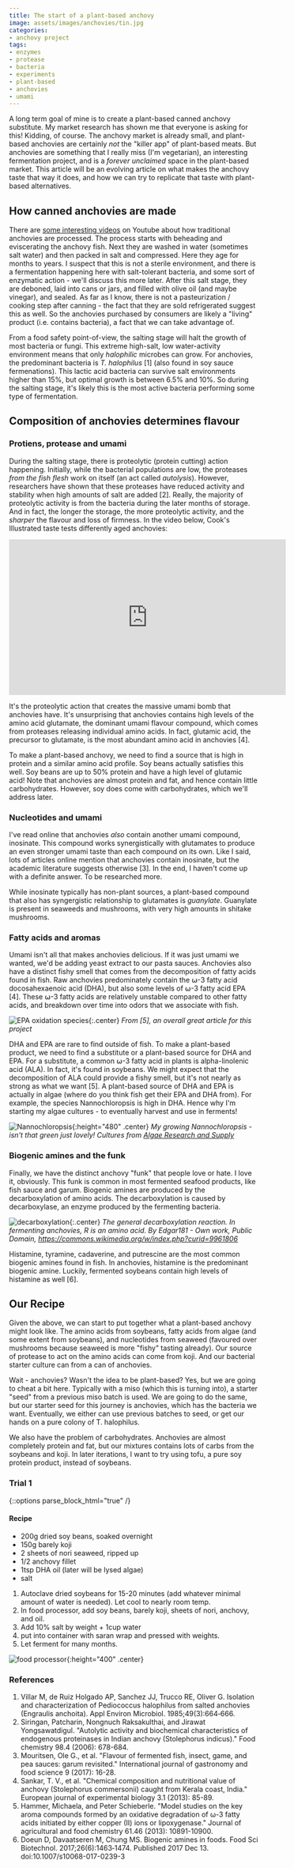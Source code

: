 ```yaml
---
title: The start of a plant-based anchovy
image: assets/images/anchovies/tin.jpg
categories:
- anchovy project
tags:
- enzymes
- protease
- bacteria
- experiments
- plant-based
- anchovies
- umami
---
```


A long term goal of mine is to create a plant-based canned anchovy substitute. My market research has shown me that everyone is asking for this! Kidding, of course. The anchovy market is already small, and plant-based anchovies are certainly _not_ the "killer app" of plant-based meats. But anchovies are something that I really miss (I'm vegetarian), an interesting fermentation project, and is a _forever unclaimed_ space in the plant-based market. This article will be an evolving article on what makes the anchovy taste that way it does, and how we can try to replicate that taste with plant-based alternatives.

## How canned anchovies are made

There are [some interesting videos](https://www.youtube.com/watch?v=otxy3YL_eSk) on Youtube about how traditional anchovies are processed. The process starts with beheading and eviscerating the anchovy fish. Next they are washed in water (sometimes salt water) and then packed in salt and compressed. Here they age for months to years. I suspect that this is not a sterile environment, and there is a fermentation happening here with salt-tolerant bacteria, and some sort of enzymatic action - we'll discuss this more later. After this salt stage, they are deboned, laid into cans or jars, and filled with olive oil (and maybe vinegar), and sealed. As far as I know, there is not a pasteurization / cooking step after canning - the fact that they are sold refrigerated suggest this as well. So the anchovies purchased by consumers are likely a "living" product (i.e. contains bacteria), a fact that we can take advantage of.

From a food safety point-of-view, the salting stage will halt the growth of most bacteria or fungi. This extreme high-salt, low water-activity environment means that only *halophilic* microbes can grow. For anchovies, the predominant bacteria is _T. halophilus_ [1] (also found in soy sauce fermenations). This lactic acid bacteria can survive salt environments higher than 15%, but optimal growth is between 6.5% and 10%. So during the salting stage, it's likely this is the most active bacteria performing some type of fermentation.

## Composition of anchovies determines flavour

### Protiens, protease and umami

During the salting stage, there is proteolytic (protein cutting) action happening. Initially, while the bacterial populations are low, the proteases _from the fish flesh_ work on itself (an act called _autolysis_). However, researchers have shown that these proteases have reduced activity and stability when high amounts of salt are added [2]. Really, the majority of proteolytic activity is from the bacteria during the later months of storage. And in fact, the longer the storage, the more proteolytic activity, and the _sharper_ the flavour and loss of firmness. In the video below, Cook's Illustrated taste tests differently aged anchovies:

<iframe width="560" height="315" class="center" src="https://www.youtube.com/embed/fhrNXnigakA?start=57" frameborder="0" allow="accelerometer; autoplay; encrypted-media; gyroscope; picture-in-picture" allowfullscreen></iframe>

It's the proteolytic action that creates the massive umami bomb that anchovies have. It's unsurprising that anchovies contains high levels of the amino acid glutamate, the dominant umami flavour compound, which comes from proteases releasing individual amino acids. In fact, glutamic acid, the precursor to glutamate, is the most abundant amino acid in anchovies [4].

To make a plant-based anchovy, we need to find a source that is high in protein and a similar amino acid profile. Soy beans actually satisfies this well. Soy beans are up to 50% protein and have a high level of glutamic acid! Note that anchovies are almost protein and fat, and hence contain little carbohydrates. However, soy does come with carbohydrates, which we'll address later.

### Nucleotides and umami

I've read online that anchovies _also_ contain another umami compound, inosinate. This compound works synergistically with glutamates to produce an even stronger umami taste than each compound on its own. Like I said, lots of articles online mention that anchovies contain inosinate, but the academic literature suggests otherwise [3]. In the end, I haven't come up with a definite answer. To be researched more.

While inosinate typically has non-plant sources, a plant-based compound that also has syngergistic relationship to glutamates is _guanylate_. Guanylate is present in seaweeds and mushrooms, with very high amounts in shitake mushrooms.
### Fatty acids and aromas

Umami isn't all that makes anchovies delicious. If it was just umami we wanted, we'd be adding yeast extract to our pasta sauces. Anchovies also have a distinct fishy smell that comes from the decomposition of fatty acids found in fish.  Raw anchovies predominately contain the ⍵-3 fatty acid docosahexaenoic acid (DHA), but also some levels of ⍵-3 fatty acid EPA [4]. These ⍵-3 fatty acids are relatively unstable compared to other fatty acids, and breakdown over time into odors that we associate with fish.

![EPA oxidation species](/assets/images/anchovies/EPAoxidation.png){:.center}
*From [5], an overall great article for this project*

DHA and EPA are rare to find outside of fish. To make a plant-based product, we need to find a substitute or a plant-based source for DHA and EPA. For a substitute, a common ⍵-3 fatty acid in plants is alpha-linolenic acid (ALA). In fact, it's found in soybeans. We might expect that the decomposition of ALA could provide a fishy smell, but it's not nearly as strong as what we want [5]. A plant-based source of DHA and EPA is actually in algae (where do you think fish get their EPA and DHA from). For example, the species Nannochloropsis is high in DHA.  Hence why I'm starting my algae cultures - to eventually harvest and use in ferments!

![Nannochloropsis](/assets/images/anchovies/nanno.jpg){:height="480" .center}
*My growing Nannochloropsis - isn't that green just lovely!
Cultures from [Algae Research and Supply](https://algaeresearchsupply.com/)*



### Biogenic amines and the funk

Finally, we have the distinct anchovy "funk" that people love or hate. I love it, obviously. This funk is common in most fermented seafood products, like fish sauce and garum. Biogenic amines are produced by the decarboxylation of amino acids. The decarboxylation is caused by decarboxylase, an enzyme produced by the fermenting bacteria.

![decarboxylation](/assets/images/anchovies/Decarboxylation_reaction.png){:.center}
*The general decarboxylation reaction. In fermenting anchovies, R is an amino acid.  By Edgar181 - Own work, Public Domain, https://commons.wikimedia.org/w/index.php?curid=9961806*

Histamine, tyramine, cadaverine, and putrescine are the most common biogenic amines found in fish. In anchovies, histamine is the predominant biogenic amine. Luckily, fermented soybeans contain high levels of histamine as well [6].


## Our Recipe
Given the above, we can start to put together what a plant-based anchovy might look like. The amino acids from soybeans, fatty acids from algae (and some extent from soybeans), and nucleotides from seaweed (favoured over mushrooms because seaweed is more "fishy" tasting already). Our source of protease to act on the amino acids can come from koji. And our bacterial starter culture can from a can of anchovies.

Wait - anchovies? Wasn't the idea to be plant-based? Yes, but we are going to cheat a bit here. Typically with a miso (which this is turning into), a starter "seed" from a previous miso batch is used. We are going to do the same, but our starter seed for this journey is anchovies, which has the bacteria we want. Eventually, we either can use previous batches to seed, or get our hands on a pure colony of T. halophilus.

We also have the problem of carbohydrates. Anchovies are almost completely protein and fat, but our mixtures contains lots of carbs from the soybeans and koji. In later iterations, I want to try using tofu, a pure soy protein product, instead of soybeans.

### Trial 1

{::options parse_block_html="true" /}

<div class="recipe">

#### Recipe

<div class="recipe-ingredients">

- 200g dried soy beans, soaked overnight
- 150g barely koji
- 2 sheets of nori seaweed, ripped up
- 1/2 anchovy fillet
- 1tsp DHA oil (later will be lysed algae)
- salt

</div>

1. Autoclave dried soybeans for 15-20 minutes (add whatever minimal amount of water is needed). Let cool to nearly room temp.
2. In food processor, add soy beans, barely koji, sheets of nori, anchovy, and oil.
4. Add 10% salt by weight + 1cup water
5. put into container with saran wrap and pressed with weights.
6. Let ferment for many months.

</div>


![food processor](/assets/images/anchovies/mixture.jpg){:height="400" .center}




### References

1. Villar M, de Ruiz Holgado AP, Sanchez JJ, Trucco RE, Oliver G. Isolation and characterization of Pediococcus halophilus from salted anchovies (Engraulis anchoita). Appl Environ Microbiol. 1985;49(3):664‐666.
2. Siringan, Patcharin, Nongnuch Raksakulthai, and Jirawat Yongsawatdigul. "Autolytic activity and biochemical characteristics of endogenous proteinases in Indian anchovy (Stolephorus indicus)." Food chemistry 98.4 (2006): 678-684.
3. Mouritsen, Ole G., et al. "Flavour of fermented fish, insect, game, and pea sauces: garum revisited." International journal of gastronomy and food science 9 (2017): 16-28.
4. Sankar, T. V., et al. "Chemical composition and nutritional value of anchovy (Stolephorus commersonii) caught from Kerala coast, India." European journal of experimental biology 3.1 (2013): 85-89.
5. Hammer, Michaela, and Peter Schieberle. "Model studies on the key aroma compounds formed by an oxidative degradation of ω-3 fatty acids initiated by either copper (II) ions or lipoxygenase." Journal of agricultural and food chemistry 61.46 (2013): 10891-10900.
6. Doeun D, Davaatseren M, Chung MS. Biogenic amines in foods. Food Sci Biotechnol. 2017;26(6):1463‐1474. Published 2017 Dec 13. doi:10.1007/s10068-017-0239-3
